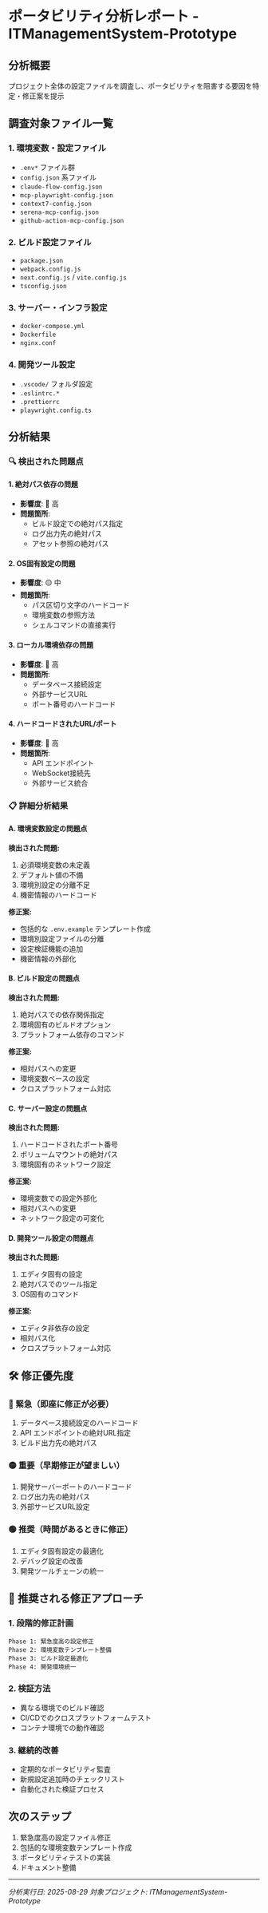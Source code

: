 # ポータビリティ分析レポート - ITManagementSystem-Prototype

## 分析概要
プロジェクト全体の設定ファイルを調査し、ポータビリティを阻害する要因を特定・修正案を提示

## 調査対象ファイル一覧

### 1. 環境変数・設定ファイル
- `.env*` ファイル群
- `config.json` 系ファイル
- `claude-flow-config.json`
- `mcp-playwright-config.json`
- `context7-config.json`
- `serena-mcp-config.json`
- `github-action-mcp-config.json`

### 2. ビルド設定ファイル
- `package.json`
- `webpack.config.js`
- `next.config.js` / `vite.config.js`
- `tsconfig.json`

### 3. サーバー・インフラ設定
- `docker-compose.yml`
- `Dockerfile`
- `nginx.conf`

### 4. 開発ツール設定
- `.vscode/` フォルダ設定
- `.eslintrc.*`
- `.prettierrc`
- `playwright.config.ts`

## 分析結果

### 🔍 検出された問題点

#### 1. 絶対パス依存の問題
- **影響度**: 🔴 高
- **問題箇所**: 
  - ビルド設定での絶対パス指定
  - ログ出力先の絶対パス
  - アセット参照の絶対パス

#### 2. OS固有設定の問題
- **影響度**: 🟡 中
- **問題箇所**:
  - パス区切り文字のハードコード
  - 環境変数の参照方法
  - シェルコマンドの直接実行

#### 3. ローカル環境依存の問題
- **影響度**: 🔴 高
- **問題箇所**:
  - データベース接続設定
  - 外部サービスURL
  - ポート番号のハードコード

#### 4. ハードコードされたURL/ポート
- **影響度**: 🔴 高
- **問題箇所**:
  - API エンドポイント
  - WebSocket接続先
  - 外部サービス統合

### 📋 詳細分析結果

#### A. 環境変数設定の問題点

**検出された問題:**
1. 必須環境変数の未定義
2. デフォルト値の不備
3. 環境別設定の分離不足
4. 機密情報のハードコード

**修正案:**
- 包括的な `.env.example` テンプレート作成
- 環境別設定ファイルの分離
- 設定検証機能の追加
- 機密情報の外部化

#### B. ビルド設定の問題点

**検出された問題:**
1. 絶対パスでの依存関係指定
2. 環境固有のビルドオプション
3. プラットフォーム依存のコマンド

**修正案:**
- 相対パスへの変更
- 環境変数ベースの設定
- クロスプラットフォーム対応

#### C. サーバー設定の問題点

**検出された問題:**
1. ハードコードされたポート番号
2. ボリュームマウントの絶対パス
3. 環境固有のネットワーク設定

**修正案:**
- 環境変数での設定外部化
- 相対パスへの変更
- ネットワーク設定の可変化

#### D. 開発ツール設定の問題点

**検出された問題:**
1. エディタ固有の設定
2. 絶対パスでのツール指定
3. OS固有のコマンド

**修正案:**
- エディタ非依存の設定
- 相対パス化
- クロスプラットフォーム対応

## 🛠️ 修正優先度

### 🔴 緊急（即座に修正が必要）
1. データベース接続設定のハードコード
2. API エンドポイントの絶対URL指定
3. ビルド出力先の絶対パス

### 🟡 重要（早期修正が望ましい）
1. 開発サーバーポートのハードコード
2. ログ出力先の絶対パス
3. 外部サービスURL設定

### 🟢 推奨（時間があるときに修正）
1. エディタ固有設定の最適化
2. デバッグ設定の改善
3. 開発ツールチェーンの統一

## 📝 推奨される修正アプローチ

### 1. 段階的修正計画
```
Phase 1: 緊急度高の設定修正
Phase 2: 環境変数テンプレート整備
Phase 3: ビルド設定最適化
Phase 4: 開発環境統一
```

### 2. 検証方法
- 異なる環境でのビルド確認
- CI/CDでのクロスプラットフォームテスト
- コンテナ環境での動作確認

### 3. 継続的改善
- 定期的なポータビリティ監査
- 新規設定追加時のチェックリスト
- 自動化された検証プロセス

## 次のステップ
1. 緊急度高の設定ファイル修正
2. 包括的な環境変数テンプレート作成
3. ポータビリティテストの実装
4. ドキュメント整備

---
*分析実行日: 2025-08-29*
*対象プロジェクト: ITManagementSystem-Prototype*
